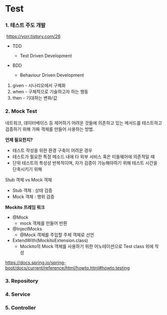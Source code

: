 # Test



### 1. 테스트 주도 개발

​	https://yorr.tistory.com/26

- TDD
  - Test Driven Development



- BDD
  - Behaviour Driven Development



1. given - 시나리오에서 구체화
2. when - 구체적으로 기술하고자 하는 행동
3. then - 기대하는 변화/값





### 2. Mock Test

네트워크, 데이터베이스 등 제어하기 어려운 것들에 의존하고 있는 메서드를 테스트하고 검증하기 위해 가짜 객체를 만들어 사용하는 방법.

**언제 필요한지?**

- 테스트 작성을 위한 환경 구축이 어려운 경우
- 테스트가 필요한 특정 메소드 내에 타 외부 서비스 혹은 미들웨어에 의존적일 때
- 단위 테스트의 특성상 반복적이며, 자가 검증이 가능해야하기 위해 테스트 시간을 단축시키기 위해



Stub 객체 vs Mock 객체

- Stub 객체 : 상태 검증
- Mock 객체 : 행위 검증



**Mockito 프레임 워크**

- @Mock
  - mock 객체를 만들어 반환
- @InjectMocks
  - @Mock 객체를 주입할 주체 객체로 선언
- ExtendWith(MockitoExtension.class)
  - Mockito의 Mock 객체를 사용하기 위한 어노테이션으로 Test class 위에 작성



https://docs.spring.io/spring-boot/docs/current/reference/html/howto.html#howto.testing







### 3. Repository







### 4. Service





### 5. Controller

